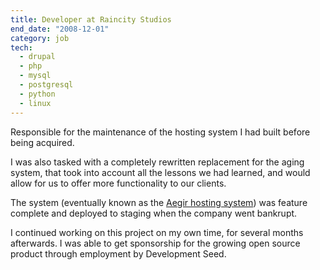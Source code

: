 ```yaml
---
title: Developer at Raincity Studios
end_date: "2008-12-01"
category: job
tech: 
  - drupal
  - php
  - mysql
  - postgresql
  - python
  - linux
---
```

Responsible for the maintenance of the hosting system I had built before being acquired.

I was also tasked with a completely rewritten replacement for the aging system, that took into account all the lessons we had learned, and would allow for us to offer more functionality to our clients.

<!--more-->

The system (eventually known as the [Aegir hosting system](http://aegirproject.org)) was feature complete and deployed to staging when the company went bankrupt.

I continued working on this project on my own time, for several months afterwards. I was able to get sponsorship for the growing open source product through employment by
Development Seed.
